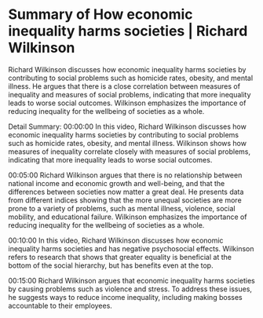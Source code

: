 # Summary of How economic inequality harms societies | Richard Wilkinson

Richard Wilkinson discusses how economic inequality harms societies by contributing to social problems such as homicide rates, obesity, and mental illness. He argues that there is a close correlation between measures of inequality and measures of social problems, indicating that more inequality leads to worse social outcomes. Wilkinson emphasizes the importance of reducing inequality for the wellbeing of societies as a whole.

Detail Summary: 
00:00:00
In this video, Richard Wilkinson discusses how economic inequality harms societies by contributing to social problems such as homicide rates, obesity, and mental illness. Wilkinson shows how measures of inequality correlate closely with measures of social problems, indicating that more inequality leads to worse social outcomes.

00:05:00
Richard Wilkinson argues that there is no relationship between national income and economic growth and well-being, and that the differences between societies now matter a great deal. He presents data from different indices showing that the more unequal societies are more prone to a variety of problems, such as mental illness, violence, social mobility, and educational failure. Wilkinson emphasizes the importance of reducing inequality for the wellbeing of societies as a whole.

00:10:00
In this video, Richard Wilkinson discusses how economic inequality harms societies and has negative psychosocial effects. Wilkinson refers to research that shows that greater equality is beneficial at the bottom of the social hierarchy, but has benefits even at the top.

00:15:00
Richard Wilkinson argues that economic inequality harms societies by causing problems such as violence and stress. To address these issues, he suggests ways to reduce income inequality, including making bosses accountable to their employees.

